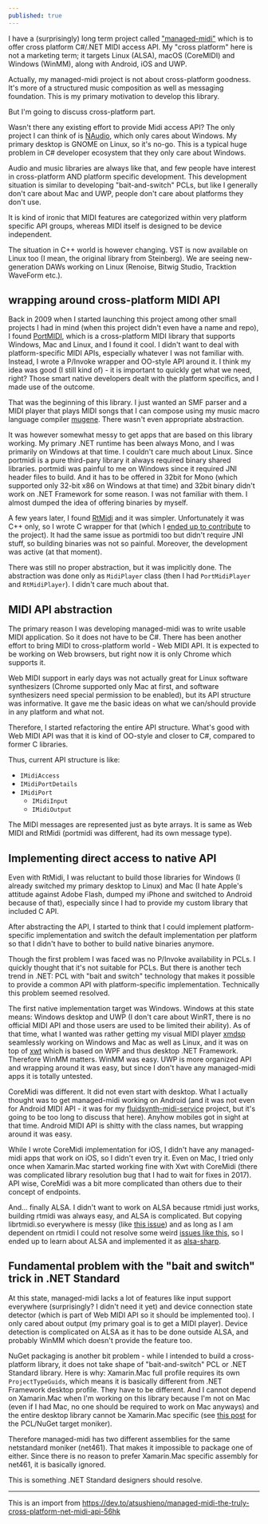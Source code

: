 ```yaml
---
published: true
---
```


I have a (surprisingly) long term project called ["managed-midi"](https://github.com/atsushieno/managed-midi) which is to offer cross platform C#/.NET MIDI access API. My "cross platform" here is not a marketing term; it targets Linux (ALSA), macOS (CoreMIDI) and Windows (WinMM), along with Android, iOS and UWP.

Actually, my managed-midi project is not about cross-platform goodness. It's more of a structured music composition as well as messaging foundation. This is my primary motivation to develop this library.

But I'm going to discuss cross-platform part.

Wasn't there any existing effort to provide Midi access API? The only project I can think of is [NAudio](https://github.com/naudio/NAudio), which only cares about Windows. My primary desktop is GNOME on Linux, so it's no-go. This is a typical huge problem in C# developer ecosystem that they only care about Windows.

Audio and music libraries are always like that, and few people have interest in cross-platform AND platform specific development. This development situation is similar to developing "bait-and-switch" PCLs, but like I generally don't care about Mac and UWP, people don't care about platforms they don't use.

It is kind of ironic that MIDI features are categorized within very platform specific API groups, whereas MIDI itself is designed to be device independent.

The situation in C++ world is however changing. VST is now available on Linux too (I mean, the original library from Steinberg). We are seeing new-generation DAWs working on Linux (Renoise, Bitwig Studio, Tracktion WaveForm etc.).

## wrapping around cross-platform MIDI API

Back in 2009 when I started launching this project among other small projects I had in mind (when this project didn't even have a name and repo), I found [PortMIDI](http://portmedia.sourceforge.net/), which is a cross-platform MIDI library that supports Windows, Mac and Linux, and I found it cool. I didn't want to deal with platform-specific MIDI APIs, especially whatever I was not familiar with. Instead, I wrote a P/Invoke wrapper and OO-style API around it. I think my idea was good (I still kind of) - it is important to quickly get what we need, right? Those smart native developers dealt with the platform specifics, and I made use of the outcome.

That was the beginning of this library. I just wanted an SMF parser and a MIDI player that plays MIDI songs that I can compose using my music macro language compiler [mugene](https://github.com/atsushieno/mugene). There wasn't even appropriate abstraction.

It was however somewhat messy to get apps that are based on this library working. My primary .NET runtime has been always Mono, and I was primarily on Windows at that time. I couldn't care much about Linux. Since portmidi is a pure third-pary library it always required binary shared libraries. portmidi was painful to me on Windows since it required JNI header files to build. And it has to be offered in 32bit for Mono (which supported only 32-bit x86 on Windows at that time) and 32bit binary didn't work on .NET Framework for some reason. I was not familiar with them. I almost dumped the idea of offering binaries by myself.

A few years later, I found [RtMidi](https://github.com/thestk/rtmidi) and it was simpler. Unfortunately it was C++ only, so I wrote C wrapper for that (which I [ended up to contribute](https://github.com/thestk/rtmidi/commit/a5c375c7) to the project). It had the same issue as portmidi too but didn't require JNI stuff, so building binaries was not so painful. Moreover, the development was active (at that moment).

There was still no proper abstraction, but it was implicitly done. The abstraction was done only as `MidiPlayer` class (then I had `PortMidiPlayer` and `RtMidiPlayer`). I didn't care much about that.

## MIDI API abstraction

The primary reason I was developing managed-midi was to write usable MIDI application. So it does not have to be C#. There has been another effort to bring MIDI to cross-platform world - Web MIDI API. It is expected to be working on Web browsers, but right now it is only Chrome which supports it.

Web MIDI support in early days was not actually great for Linux software synthesizers (Chrome supported only Mac at first, and software synthesizers need special permission to be enabled), but its API structure was informative. It gave me the basic ideas on what we can/should provide in any platform and what not.

Therefore, I started refactoring the entire API structure. What's good with Web MIDI API was that it is kind of OO-style and closer to C#, compared to former C libraries.

Thus, current API structure is like:

- `IMidiAccess`
- `IMidiPortDetails`
- `IMidiPort`
  - `IMidiInput`
  - `IMidiOutput`

The MIDI messages are represented just as byte arrays. It is same as Web MIDI and RtMidi (portmidi was different, had its own message type).

## Implementing direct access to native API

Even with RtMidi, I was reluctant to build those libraries for Windows (I already switched my primary desktop to Linux) and Mac (I hate Apple's attitude against Adobe Flash, dumped my iPhone and switched to Android because of that), especially since I had to provide my custom library that included C API.

After abstracting the API, I started to think that I could implement platform-specific implementation and switch the default implementation per platform so that I didn't have to bother to build native binaries anymore.

Though the first problem I was faced was no P/Invoke availability in PCLs. I quickly thought that it's not suitable for PCLs. But there is another tech trend in .NET: PCL with "bait and switch" technology that makes it possible to provide a common API with platform-specific implementation. Technically this problem seemed resolved.

The first native implementation target was Windows. Windows at this state means: Windows desktop and UWP (I don't care about WinRT, there is no official MIDI API and those users are used to be limited their ability). As of that time, what I wanted was rather getting my visual MIDI player [xmdsp](https://github.com/atsushieno/xmdsp) seamlessly working on Windows and Mac as well as Linux, and it was on top of [xwt](https://github.com/mono/xwt) which is based on WPF and thus desktop .NET Framework. Therefore WinMM matters. WinMM was easy. UWP is more organized API and wrapping around it was easy, but since I don't have any managed-midi apps it is totally untested.

CoreMidi was different. It did not even start with desktop. What I actually thought was to get managed-midi working on Android (and it was not even for Android MIDI API - it was for my [fluidsynth-midi-service](https://github.com/atsushieno/fluidsynth-midi-service/) project, but it's going to be too long to discuss that here). Anyhow mobiles got in sight at that time. Android MIDI API is shitty with the class names, but wrapping around it was easy.

While I wrote CoreMidi implementation for iOS, I didn't have any managed-midi apps that work on iOS, so I didn't even try it. Even on Mac, I tried only once when Xamarin.Mac started working fine with Xwt with CoreMidi (there was complicated library resolution bug that I had to wait for fixes in 2017). API wise, CoreMidi was a bit more complicated than others due to their concept of endpoints.

And... finally ALSA. I didn't want to work on ALSA because rtmidi just works, building rtmidi was always easy, and ALSA is complicated. But copying librtmidi.so everywhere is messy (like [this issue](https://github.com/atsushieno/managed-midi/issues/8)) and as long as I am dependent on rtmidi I could not resolve some weird [issues like this](https://github.com/atsushieno/managed-midi/issues/1), so I ended up to learn about ALSA and implemented it as [alsa-sharp](https://github.com/atsushieno/alsa-sharp/).

## Fundamental problem with the "bait and switch" trick in .NET Standard

At this state, managed-midi lacks a lot of features like input support everywhere (surprisingly? I didn't need it yet) and device connection state detector (which is part of Web MIDI API so it should be implemented too). I only cared about output (my primary goal is to get a MIDI player). Device detection is complicated on ALSA as it has to be done outside ALSA, and probably WinMM which doesn't provide the feature too.

NuGet packaging is another bit problem - while I intended to build a cross-platform library, it does not take shape of "bait-and-switch" PCL or .NET Standard library. Here is why: Xamarin.Mac full profile requires its own `ProjectTypeGuids`, which means it is basically different from .NET Framework desktop profile. They have to be different. And I cannot depend on Xamarin.Mac when I'm working on this library because I'm not on Mac (even if I had Mac, no one should be required to work on Mac anyways) and the entire desktop library cannot be Xamarin.Mac specific (see [this post](https://medium.com/@donblas/xamarin-mac-and-netstandard2-708a06890302) for the PCL/NuGet target moniker).

Therefore managed-midi has two different assemblies for the same netstandard moniker (net461). That makes it impossible to package one of either. Since there is no reason to prefer Xamarin.Mac specific assembly for net461, it is basically ignored.

This is something .NET Standard designers should resolve.

----

This is an import from https://dev.to/atsushieno/managed-midi-the-truly-cross-platform-net-midi-api-56hk
